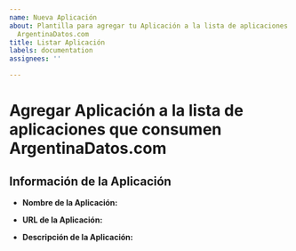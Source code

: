 ```yaml
---
name: Nueva Aplicación
about: Plantilla para agregar tu Aplicación a la lista de aplicaciones que consumen
  ArgentinaDatos.com
title: Listar Aplicación
labels: documentation
assignees: ''

---
```


# Agregar Aplicación a la lista de aplicaciones que consumen ArgentinaDatos.com

## Información de la Aplicación

- **Nombre de la Aplicación:**
  <!-- Ingresa el nombre de tu aplicación aquí -->

- **URL de la Aplicación:**
  <!-- Ingresa la URL de tu aplicación aquí -->

- **Descripción de la Aplicación:**
  <!-- Proporciona una breve descripción de tu aplicación -->
